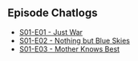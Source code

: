 ## Episode Chatlogs

- [S01-E01 - Just War](episodes/s01_e01_just_war)
- [S01-E02 - Nothing but Blue Skies](episodes/s01_e02_blue_skies)
- [S01-E03 - Mother Knows Best](episodes/s01_e03_mother_knows_best)
